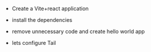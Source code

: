 - Create a Vite+react application
- install the dependencies
- remove unnecessary code and create hello world app

- lets configure Tail
